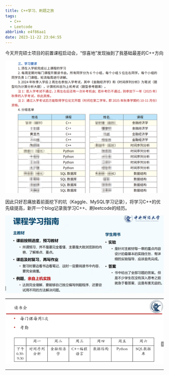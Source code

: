```yaml
---
title: C++学习、刷题之旅
tags:
  - C++
  - Leetcode
abbrlink: e4f86aa1
date: 2023-11-22 23:04:55
---
```

今天开完硕士项目的前置课程启动会，“惊喜地”发现抽到了我基础最差的C++方向

![1700665835682](./C-学习、刷题之旅/1700665835682.png)

因此只好忍痛放着前面挖下的坑（Kaggle、MySQL学习记录），将学习C++的优先级提高，新开一个blog记录我学习C++、刷leetcode的经历。

![image-20231122231520699](./C-学习、刷题之旅/image-20231122231520699.png)

![image-20231122231533719](./C-学习、刷题之旅/image-20231122231533719.png)

----

